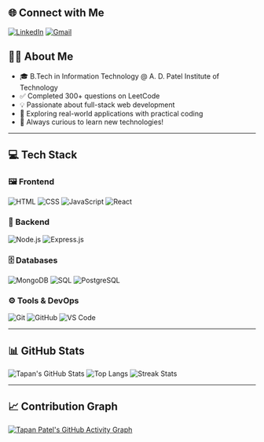 ## 🌐 Connect with Me
[![LinkedIn](https://img.shields.io/badge/LinkedIn-0077B5.svg?style=for-the-badge&logo=linkedin&logoColor=white)](https://linkedin.com)
[![Gmail](https://img.shields.io/badge/Gmail-D14836.svg?style=for-the-badge&logo=gmail&logoColor=white)](mailto:tapanpatel2630@gmail.com)

## 👨‍💻 About Me
- 🎓 B.Tech in Information Technology @ A. D. Patel Institute of Technology
- ✅ Completed 300+ questions on LeetCode
- 💡 Passionate about full-stack web development
- 🔭 Exploring real-world applications with practical coding
- 🌱 Always curious to learn new technologies!

---

## 💻 Tech Stack

### 🖼️ Frontend
![HTML](https://img.shields.io/badge/HTML-E34F26?style=for-the-badge&logo=html5&logoColor=white)
![CSS](https://img.shields.io/badge/CSS-1572B6?style=for-the-badge&logo=css3&logoColor=white)
![JavaScript](https://img.shields.io/badge/JavaScript-F7DF1E?style=for-the-badge&logo=javascript&logoColor=black)
![React](https://img.shields.io/badge/React-20232A?style=for-the-badge&logo=react&logoColor=61DAFB)

### 🧠 Backend
![Node.js](https://img.shields.io/badge/Node.js-339933?style=for-the-badge&logo=nodedotjs&logoColor=white)
![Express.js](https://img.shields.io/badge/Express.js-000000?style=for-the-badge&logo=express&logoColor=white)

### 🗄️ Databases
![MongoDB](https://img.shields.io/badge/MongoDB-4EA94B?style=for-the-badge&logo=mongodb&logoColor=white)
![SQL](https://img.shields.io/badge/SQL-4479A1?style=for-the-badge&logo=postgresql&logoColor=white)
![PostgreSQL](https://img.shields.io/badge/PostgreSQL-336791?style=for-the-badge&logo=postgresql&logoColor=white)

### ⚙️ Tools & DevOps
![Git](https://img.shields.io/badge/Git-F05032?style=for-the-badge&logo=git&logoColor=white)
![GitHub](https://img.shields.io/badge/GitHub-181717?style=for-the-badge&logo=github&logoColor=white)
![VS Code](https://img.shields.io/badge/VSCode-007ACC?style=for-the-badge&logo=visual-studio-code&logoColor=white)

---

## 📊 GitHub Stats

![Tapan's GitHub Stats](https://github-readme-stats.vercel.app/api?username=Tapan0936T&show_icons=true&theme=tokyonight)
![Top Langs](https://github-readme-stats.vercel.app/api/top-langs/?username=Tapan0936T&layout=compact&theme=tokyonight)
![Streak Stats](https://github-readme-streak-stats.herokuapp.com/?user=Tapan0936T&theme=tokyonight)

---

## 📈 Contribution Graph

[![Tapan Patel's GitHub Activity Graph](https://github-readme-activity-graph.vercel.app/graph?username=Tapan0936T&theme=react-dark)](https://github.com/ashutosh00710/github-readme-activity-graph)
